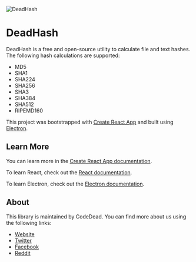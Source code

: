 ![DeadHash](https://codedead.com/wp-content/uploads/2020/01/deadhash-dark.png)

# DeadHash

DeadHash is a free and open-source utility to calculate file and text hashes. The following hash calculations are supported:
* MD5
* SHA1
* SHA224
* SHA256
* SHA3
* SHA384
* SHA512
* RIPEMD160

This project was bootstrapped with [Create React App](https://github.com/facebook/create-react-app) and built using [Electron](https://electronjs.org/).

## Learn More

You can learn more in the [Create React App documentation](https://facebook.github.io/create-react-app/docs/getting-started).

To learn React, check out the [React documentation](https://reactjs.org/).

To learn Electron, check out the [Electron documentation](https://electronjs.org/).

## About

This library is maintained by CodeDead. You can find more about us using the following links:
* [Website](https://codedead.com)
* [Twitter](https://twitter.com/C0DEDEAD)
* [Facebook](https://facebook.com/deadlinecodedead)
* [Reddit](https://reddit.com/r/CodeDead/)
